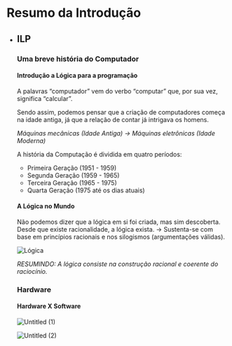 # Resumo da Introdução
- ## ILP
  ### **Uma breve história do Computador**
  #### Introdução a Lógica para a programação
   A palavras “computador” vem do verbo “computar” que, por sua vez, significa “calcular”.
   
   Sendo assim, podemos pensar que a criação de computadores começa na idade antiga, já que a relação de contar já intrigava os homens.
   
   *Máquinas mecânicas (Idade Antiga) → Máquinas eletrônicas (Idade Moderna)*
   
   A história da Computação é dividida em quatro períodos:
   
   - Primeira Geração (1951 - 1959)
   - Segunda Geração (1959 - 1965)
   - Terceira Geração (1965 - 1975)
   - Quarta Geração (1975 até os dias atuais)

  #### A Lógica no Mundo

  Não podemos dizer que a lógica em si foi criada, mas sim descoberta. Desde que existe racionalidade, a lógica exista. 
  → Sustenta-se com base em princípios racionais e nos silogismos (argumentações válidas).
  
  ![Lógica](https://user-images.githubusercontent.com/100108863/188176947-01af45a7-0439-4193-b4bc-188da51d5fc5.png)

  *RESUMINDO: A lógica consiste na construção racional e coerente do raciocínio.*

  ### **Hardware**
  #### Hardware X Software
  
  ![Untitled (1)](https://user-images.githubusercontent.com/100108863/188177142-f8e3afe4-c223-4b95-877d-52e6f760bb42.png)
  
  ![Untitled (2)](https://user-images.githubusercontent.com/100108863/188177188-83a5968e-6ad1-4d0d-a1b4-745868c55ef8.png)

  
